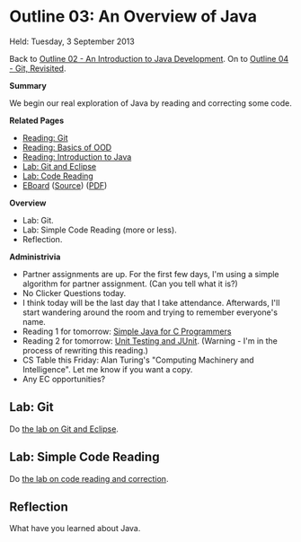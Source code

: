 Outline 03: An Overview of Java
===============================

Held: Tuesday, 3 September 2013

Back to [Outline 02 - An Introduction to Java Development](outline.02.html).
On to [Outline 04 - Git, Revisited](outline.04.html).

**Summary**

We begin our real exploration of Java by reading and correcting some code.

**Related Pages**

* [Reading: Git](../readings/git.html)
* [Reading: Basics of OOD](../readings/oops-basics.html)
* [Reading: Introduction to Java](../readings/intro-java.html)
* [Lab: Git and Eclipse](../labs/git.html)
* [Lab: Code Reading](../labs/reading-java.html)
* [EBoard](../eboards/03.html) 
  ([Source](../eboards/03.md))
  ([PDF](../eboards/03.pdf))

**Overview**

* Lab: Git.
* Lab: Simple Code Reading (more or less).
* Reflection.

**Administrivia**

* Partner assignments are up.  For the first few days, I'm using a simple
  algorithm for partner assignment.  (Can you tell what it is?)
* No Clicker Questions today.
* I think today will be the last day that I take attendance.  Afterwards,
  I'll start wandering around the room and trying to remember everyone's
  name.
* Reading 1 for tomorrow: [Simple Java for C Programmers](../readings/simple-java-c.html)
* Reading 2 for tomorrow: [Unit Testing and JUnit](../readings/unit-testing.html).  (Warning - I'm in the process of rewriting this reading.)
* CS Table this Friday: Alan Turing's "Computing Machinery and Intelligence".
  Let me know if you want a copy.
* Any EC opportunities?

Lab: Git
--------

Do [the lab on Git and Eclipse](../labs/git.html).

Lab: Simple Code Reading
------------------------

Do [the lab on code reading and correction](../labs/code-reading.html).

Reflection
----------

What have you learned about Java.

